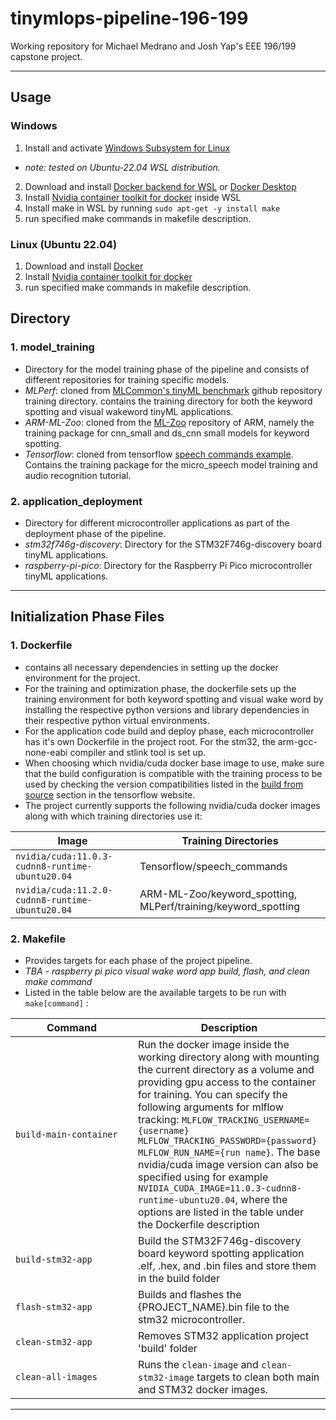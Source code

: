 # tinymlops-pipeline-196-199
Working repository for Michael Medrano and Josh Yap's EEE 196/199 capstone project.

---
## Usage

### Windows
1. Install and activate [Windows Subsystem for Linux](https://learn.microsoft.com/en-us/windows/wsl/install)
- *note: tested on Ubuntu-22.04 WSL distribution.*
2. Download and install [Docker backend for WSL](https://nickjanetakis.com/blog/install-docker-in-wsl-2-without-docker-desktop) or [Docker Desktop](https://docs.docker.com/desktop/install/windows-install/)
3. Install [Nvidia container toolkit for docker](https://docs.nvidia.com/datacenter/cloud-native/container-toolkit/install-guide.html#docker) inside WSL
4. Install make in WSL by running `sudo apt-get -y install make`
5. run specified make commands in makefile description.

### Linux (Ubuntu 22.04)
1. Download and install [Docker](https://docs.docker.com/engine/install/ubuntu/)
2. Install [Nvidia container toolkit for docker](https://docs.nvidia.com/datacenter/cloud-native/container-toolkit/install-guide.html#docker)
3. run specified make commands in makefile description.

## Directory

### 1. model_training
- Directory for the model training phase of the pipeline and consists of different repositories for training specific models.
- *MLPerf*: cloned from [MLCommon's tinyML benchmark](https://github.com/mlcommons/tiny) github repository training directory. contains the training directory for both the keyword spotting and visual wakeword tinyML applications.
- *ARM-ML-Zoo*: cloned from the [ML-Zoo](https://github.com/ARM-software/ML-zoo) repository of ARM, namely the training package for cnn_small and ds_cnn small models for keyword spotting.
- *Tensorflow*: cloned from tensorflow [speech commands example](https://github.com/tensorflow/tensorflow/tree/v2.4.0/tensorflow/examples/speech_commands). Contains the training package for the micro_speech model training and audio recognition tutorial.

### 2. application_deployment
- Directory for different microcontroller applications as part of the deployment phase of the pipeline.
- *stm32f746g-discovery*: Directory for the STM32F746g-discovery board tinyML applications.
- *raspberry-pi-pico*: Directory for the Raspberry Pi Pico microcontroller tinyML applications.

---
## Initialization Phase Files

### 1. Dockerfile
- contains all necessary dependencies in setting up the docker environment for the project.
- For the training and optimization phase, the dockerfile sets up the training environment for both keyword spotting and visual wake word by installing the respective python versions and library dependencies in their respective python virtual environments.
- For the application code build and deploy phase, each microcontroller has it's own Dockerfile in the project root. For the stm32, the arm-gcc-none-eabi compiler and stlink tool is set up.
- When choosing which nvidia/cuda docker base image to use, make sure that the build configuration is compatible with the training process to be used by checking the version compatibilities listed in the [build from source](https://www.tensorflow.org/install/source#linux) section in the tensorflow website.
- The project currently supports the following nvidia/cuda docker images along with which training directories use it: 

|Image|Training Directories|
| ----------- | ----------- |
|`nvidia/cuda:11.0.3-cudnn8-runtime-ubuntu20.04`|Tensorflow/speech_commands|
|`nvidia/cuda:11.2.0-cudnn8-runtime-ubuntu20.04`|ARM-ML-Zoo/keyword_spotting, MLPerf/training/keyword_spotting|

### 2. Makefile
- Provides targets for each phase of the project pipeline.
- *TBA - raspberry pi pico visual wake word app build, flash, and clean make command*
- Listed in the table below are the available targets to be run with `make[command]` :

| <div style="width:180px">Command</div> | Description |
| ----------- | ----------- |
| `build-main-container` | Run the docker image inside the working directory along with mounting the current directory as a volume and providing gpu access to the container for training. You can specify the following arguments for mlflow tracking: `MLFLOW_TRACKING_USERNAME={username} MLFLOW_TRACKING_PASSWORD={password} MLFLOW_RUN_NAME={run name}`. The base nvidia/cuda image version can also be specified using for example `NVIDIA_CUDA_IMAGE=11.0.3-cudnn8-runtime-ubuntu20.04`, where the options are listed in the table under the Dockerfile description|
| `build-stm32-app` | Build the STM32F746g-discovery board keyword spotting application .elf, .hex, and .bin files and store them in the build folder | 
|`flash-stm32-app`|Builds and flashes the {PROJECT_NAME}.bin file to the stm32 microcontroller.|
|`clean-stm32-app`|Removes STM32 application project 'build' folder|
|`clean-all-images`|Runs the `clean-image` and `clean-stm32-image` targets to clean both main and STM32 docker images.|


--- 
